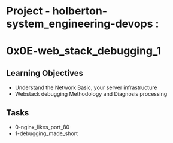 # Project - holberton-system_engineering-devops : 
# 0x0E-web_stack_debugging_1

## Learning Objectives
+ Understand the Network Basic, your server infrastructure
+ Webstack debugging Methodology and Diagnosis processing

## Tasks
+ 0-nginx_likes_port_80
+ 1-debugging_made_short